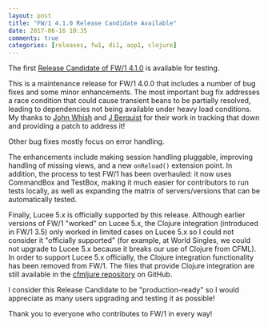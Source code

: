 ```yaml
---
layout: post
title: "FW/1 4.1.0 Release Candidate Available"
date: 2017-06-16 10:35
comments: true
categories: [releases, fw1, di1, aop1, clojure]
---
```

The first [Release Candidate of FW/1 4.1.0](https://github.com/framework-one/fw1/releases/tag/v4.1.0-rc1) is available for testing.

This is a maintenance release for FW/1 4.0.0 that includes a number of bug fixes and some minor enhancements. The most important bug fix addresses a race condition that could cause transient beans to be partially resolved, leading to dependencies not being available under heavy load conditions. My thanks to [John Whish](https://github.com/aliaspooryorik) and [J Berquist](https://github.com/jcberquist) for their work in tracking that down and providing a patch to address it!

Other bug fixes mostly focus on error handling.

The enhancements include making session handling pluggable, improving handling of missing views, and a new `onReload()` extension point. In addition, the process to test FW/1 has been overhauled: it now uses CommandBox and TestBox, making it much easier for contributors to run tests locally, as well as expanding the matrix of servers/versions that can be automatically tested.

Finally, Lucee 5.x is officially supported by this release. Although earlier versions of FW/1 "worked" on Lucee 5.x, the Clojure integration (introduced in FW/1 3.5) only worked in limited cases on Lucee 5.x so I could not consider it "officially supported" (for example, at World Singles, we could not upgrade to Lucee 5.x because it breaks our use of Clojure from CFML). In order to support Lucee 5.x officially, the Clojure integration functionality has been removed from FW/1. The files that provide Clojure integration are still available in the [cfmljure repository](https://github.com/framework-one/cfmljure) on GitHub.

I consider this Release Candidate to be "production-ready" so I would appreciate as many users upgrading and testing it as possible!

Thank you to everyone who contributes to FW/1 in every way!
